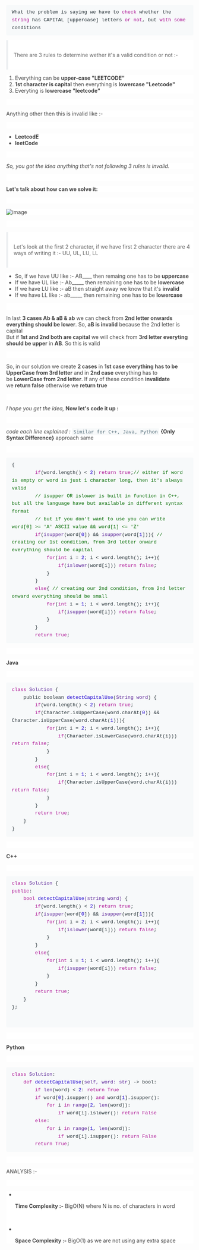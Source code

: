 <pre style='box-sizing: border-box; font-family: SFMono-Regular, Consolas, "Liberation Mono", Menlo, Courier, monospace; font-size: 13px; margin-top: 0px; margin-bottom: 1em; overflow: auto; background: rgb(247, 249, 250); padding: 10px 15px; color: rgb(38, 50, 56); line-height: 1.6; border-radius: 3px; font-style: normal; font-variant-ligatures: normal; font-variant-caps: normal; font-weight: 400; letter-spacing: normal; orphans: 2; text-align: start; text-indent: 0px; text-transform: none; widows: 2; word-spacing: 0px; -webkit-text-stroke-width: 0px; text-decoration-thickness: initial; text-decoration-style: initial; text-decoration-color: initial;'><code style='box-sizing: border-box; font-family: SFMono-Regular, Consolas, "Liberation Mono", Menlo, Courier, monospace; font-size: 13px; color: inherit; background-color: transparent; padding: 0px; border-radius: 3px; tab-size: 4;'>What the problem is saying we have to <span class="hljs-keyword" style="box-sizing: border-box; color: rgb(170, 13, 145);">check</span> whether the <span class="hljs-keyword" style="box-sizing: border-box; color: rgb(170, 13, 145);">string</span> has CAPITAL [uppercase] letters <span class="hljs-keyword" style="box-sizing: border-box; color: rgb(170, 13, 145);">or</span> <span class="hljs-keyword" style="box-sizing: border-box; color: rgb(170, 13, 145);">not</span>, but <span class="hljs-keyword" style="box-sizing: border-box; color: rgb(170, 13, 145);">with</span> <span class="hljs-keyword" style="box-sizing: border-box; color: rgb(170, 13, 145);">some</span> conditions
</code></pre>
<blockquote style='box-sizing: border-box; margin: 0px 0px 1em; padding-left: 15px; border-left: 5px solid rgb(236, 239, 241); color: rgb(97, 97, 97); font-family: -apple-system, BlinkMacSystemFont, "Segoe UI", "PingFang SC", "Hiragino Sans GB", "Microsoft YaHei", "Helvetica Neue", Helvetica, Arial, sans-serif, "Apple Color Emoji", "Segoe UI Emoji", "Segoe UI Symbol"; font-size: 14px; font-style: normal; font-variant-ligatures: normal; font-variant-caps: normal; font-weight: 400; letter-spacing: normal; orphans: 2; text-align: start; text-indent: 0px; text-transform: none; white-space: normal; widows: 2; word-spacing: 0px; -webkit-text-stroke-width: 0px; background-color: rgb(255, 255, 255); text-decoration-thickness: initial; text-decoration-style: initial; text-decoration-color: initial;'>
    <p style="box-sizing: border-box; font-size: 14px; font-weight: 400; margin-top: 0px; margin-bottom: 1em;"><br></p>
    <p style="box-sizing: border-box; font-size: 14px; font-weight: 400; margin-top: 0px; margin-bottom: 1em;">There are 3 rules to determine wether it&apos;s a valid condition or not :-</p>
    <p style="box-sizing: border-box; font-size: 14px; font-weight: 400; margin-top: 0px; margin-bottom: 1em;"><br></p>
</blockquote>
<ol style='box-sizing: border-box; margin-top: 0px; margin-bottom: 1em; color: rgb(66, 66, 66); font-family: -apple-system, BlinkMacSystemFont, "Segoe UI", "PingFang SC", "Hiragino Sans GB", "Microsoft YaHei", "Helvetica Neue", Helvetica, Arial, sans-serif, "Apple Color Emoji", "Segoe UI Emoji", "Segoe UI Symbol"; font-size: 14px; font-style: normal; font-variant-ligatures: normal; font-variant-caps: normal; font-weight: 400; letter-spacing: normal; orphans: 2; text-align: start; text-indent: 0px; text-transform: none; white-space: normal; widows: 2; word-spacing: 0px; -webkit-text-stroke-width: 0px; background-color: rgb(255, 255, 255); text-decoration-thickness: initial; text-decoration-style: initial; text-decoration-color: initial;'>
    <li style="box-sizing: border-box;">Everything can be&nbsp;<strong style="box-sizing: border-box; font-weight: bolder;">upper-case &quot;LEETCODE&quot;</strong></li>
    <li style="box-sizing: border-box;"><strong style="box-sizing: border-box; font-weight: bolder;">1st character is capital</strong> then everything is&nbsp;<strong style="box-sizing: border-box; font-weight: bolder;">lowercase &quot;Leetcode&quot;</strong></li>
    <li style="box-sizing: border-box;">Everyting is&nbsp;<strong style="box-sizing: border-box; font-weight: bolder;">lowercase &quot;leetcode&quot;</strong></li>
</ol>
<p style='box-sizing: border-box; font-size: 14px; font-weight: 400; margin-top: 0px; margin-bottom: 1em; color: rgb(66, 66, 66); font-family: -apple-system, BlinkMacSystemFont, "Segoe UI", "PingFang SC", "Hiragino Sans GB", "Microsoft YaHei", "Helvetica Neue", Helvetica, Arial, sans-serif, "Apple Color Emoji", "Segoe UI Emoji", "Segoe UI Symbol"; font-style: normal; font-variant-ligatures: normal; font-variant-caps: normal; letter-spacing: normal; orphans: 2; text-align: start; text-indent: 0px; text-transform: none; white-space: normal; widows: 2; word-spacing: 0px; -webkit-text-stroke-width: 0px; background-color: rgb(255, 255, 255); text-decoration-thickness: initial; text-decoration-style: initial; text-decoration-color: initial;'><br></p>
<p style='box-sizing: border-box; font-size: 14px; font-weight: 400; margin-top: 0px; margin-bottom: 1em; color: rgb(66, 66, 66); font-family: -apple-system, BlinkMacSystemFont, "Segoe UI", "PingFang SC", "Hiragino Sans GB", "Microsoft YaHei", "Helvetica Neue", Helvetica, Arial, sans-serif, "Apple Color Emoji", "Segoe UI Emoji", "Segoe UI Symbol"; font-style: normal; font-variant-ligatures: normal; font-variant-caps: normal; letter-spacing: normal; orphans: 2; text-align: start; text-indent: 0px; text-transform: none; white-space: normal; widows: 2; word-spacing: 0px; -webkit-text-stroke-width: 0px; background-color: rgb(255, 255, 255); text-decoration-thickness: initial; text-decoration-style: initial; text-decoration-color: initial;'>Anything other then this is invalid like :-</p>
<p style='box-sizing: border-box; font-size: 14px; font-weight: 400; margin-top: 0px; margin-bottom: 1em; color: rgb(66, 66, 66); font-family: -apple-system, BlinkMacSystemFont, "Segoe UI", "PingFang SC", "Hiragino Sans GB", "Microsoft YaHei", "Helvetica Neue", Helvetica, Arial, sans-serif, "Apple Color Emoji", "Segoe UI Emoji", "Segoe UI Symbol"; font-style: normal; font-variant-ligatures: normal; font-variant-caps: normal; letter-spacing: normal; orphans: 2; text-align: start; text-indent: 0px; text-transform: none; white-space: normal; widows: 2; word-spacing: 0px; -webkit-text-stroke-width: 0px; background-color: rgb(255, 255, 255); text-decoration-thickness: initial; text-decoration-style: initial; text-decoration-color: initial;'><br></p>
<ul style='box-sizing: border-box; margin-top: 0px; margin-bottom: 1em; color: rgb(66, 66, 66); font-family: -apple-system, BlinkMacSystemFont, "Segoe UI", "PingFang SC", "Hiragino Sans GB", "Microsoft YaHei", "Helvetica Neue", Helvetica, Arial, sans-serif, "Apple Color Emoji", "Segoe UI Emoji", "Segoe UI Symbol"; font-size: 14px; font-style: normal; font-variant-ligatures: normal; font-variant-caps: normal; font-weight: 400; letter-spacing: normal; orphans: 2; text-align: start; text-indent: 0px; text-transform: none; white-space: normal; widows: 2; word-spacing: 0px; -webkit-text-stroke-width: 0px; background-color: rgb(255, 255, 255); text-decoration-thickness: initial; text-decoration-style: initial; text-decoration-color: initial;'>
    <li style="box-sizing: border-box;"><strong style="box-sizing: border-box; font-weight: bolder;">LeetcodE</strong></li>
    <li style="box-sizing: border-box;"><strong style="box-sizing: border-box; font-weight: bolder;">leetCode</strong></li>
</ul>
<p style='box-sizing: border-box; font-size: 14px; font-weight: 400; margin-top: 0px; margin-bottom: 1em; color: rgb(66, 66, 66); font-family: -apple-system, BlinkMacSystemFont, "Segoe UI", "PingFang SC", "Hiragino Sans GB", "Microsoft YaHei", "Helvetica Neue", Helvetica, Arial, sans-serif, "Apple Color Emoji", "Segoe UI Emoji", "Segoe UI Symbol"; font-style: normal; font-variant-ligatures: normal; font-variant-caps: normal; letter-spacing: normal; orphans: 2; text-align: start; text-indent: 0px; text-transform: none; white-space: normal; widows: 2; word-spacing: 0px; -webkit-text-stroke-width: 0px; background-color: rgb(255, 255, 255); text-decoration-thickness: initial; text-decoration-style: initial; text-decoration-color: initial;'><br></p>
<p style='box-sizing: border-box; font-size: 14px; font-weight: 400; margin-top: 0px; margin-bottom: 1em; color: rgb(66, 66, 66); font-family: -apple-system, BlinkMacSystemFont, "Segoe UI", "PingFang SC", "Hiragino Sans GB", "Microsoft YaHei", "Helvetica Neue", Helvetica, Arial, sans-serif, "Apple Color Emoji", "Segoe UI Emoji", "Segoe UI Symbol"; font-style: normal; font-variant-ligatures: normal; font-variant-caps: normal; letter-spacing: normal; orphans: 2; text-align: start; text-indent: 0px; text-transform: none; white-space: normal; widows: 2; word-spacing: 0px; -webkit-text-stroke-width: 0px; background-color: rgb(255, 255, 255); text-decoration-thickness: initial; text-decoration-style: initial; text-decoration-color: initial;'><em style="box-sizing: border-box;">So, you got the idea anything that&apos;s not following 3 rules is invalid.</em></p>
<p style='box-sizing: border-box; font-size: 14px; font-weight: 400; margin-top: 0px; margin-bottom: 1em; color: rgb(66, 66, 66); font-family: -apple-system, BlinkMacSystemFont, "Segoe UI", "PingFang SC", "Hiragino Sans GB", "Microsoft YaHei", "Helvetica Neue", Helvetica, Arial, sans-serif, "Apple Color Emoji", "Segoe UI Emoji", "Segoe UI Symbol"; font-style: normal; font-variant-ligatures: normal; font-variant-caps: normal; letter-spacing: normal; orphans: 2; text-align: start; text-indent: 0px; text-transform: none; white-space: normal; widows: 2; word-spacing: 0px; -webkit-text-stroke-width: 0px; background-color: rgb(255, 255, 255); text-decoration-thickness: initial; text-decoration-style: initial; text-decoration-color: initial;'><br></p>
<p style='box-sizing: border-box; font-size: 14px; font-weight: 400; margin-top: 0px; margin-bottom: 1em; color: rgb(66, 66, 66); font-family: -apple-system, BlinkMacSystemFont, "Segoe UI", "PingFang SC", "Hiragino Sans GB", "Microsoft YaHei", "Helvetica Neue", Helvetica, Arial, sans-serif, "Apple Color Emoji", "Segoe UI Emoji", "Segoe UI Symbol"; font-style: normal; font-variant-ligatures: normal; font-variant-caps: normal; letter-spacing: normal; orphans: 2; text-align: start; text-indent: 0px; text-transform: none; white-space: normal; widows: 2; word-spacing: 0px; -webkit-text-stroke-width: 0px; background-color: rgb(255, 255, 255); text-decoration-thickness: initial; text-decoration-style: initial; text-decoration-color: initial;'><strong style="box-sizing: border-box; font-weight: bolder;">Let&apos;s talk about how can we solve it:</strong></p>
<p style='box-sizing: border-box; font-size: 14px; font-weight: 400; margin-top: 0px; margin-bottom: 1em; color: rgb(66, 66, 66); font-family: -apple-system, BlinkMacSystemFont, "Segoe UI", "PingFang SC", "Hiragino Sans GB", "Microsoft YaHei", "Helvetica Neue", Helvetica, Arial, sans-serif, "Apple Color Emoji", "Segoe UI Emoji", "Segoe UI Symbol"; font-style: normal; font-variant-ligatures: normal; font-variant-caps: normal; letter-spacing: normal; orphans: 2; text-align: start; text-indent: 0px; text-transform: none; white-space: normal; widows: 2; word-spacing: 0px; -webkit-text-stroke-width: 0px; background-color: rgb(255, 255, 255); text-decoration-thickness: initial; text-decoration-style: initial; text-decoration-color: initial;'><br></p>
<p style='box-sizing: border-box; font-size: 14px; font-weight: 400; margin-top: 0px; margin-bottom: 1em; color: rgb(66, 66, 66); font-family: -apple-system, BlinkMacSystemFont, "Segoe UI", "PingFang SC", "Hiragino Sans GB", "Microsoft YaHei", "Helvetica Neue", Helvetica, Arial, sans-serif, "Apple Color Emoji", "Segoe UI Emoji", "Segoe UI Symbol"; font-style: normal; font-variant-ligatures: normal; font-variant-caps: normal; letter-spacing: normal; orphans: 2; text-align: start; text-indent: 0px; text-transform: none; white-space: normal; widows: 2; word-spacing: 0px; -webkit-text-stroke-width: 0px; background-color: rgb(255, 255, 255); text-decoration-thickness: initial; text-decoration-style: initial; text-decoration-color: initial;'><img src="https://assets.leetcode.com/users/images/c46214dd-29af-4afa-8599-f434d24e8326_1642995201.6401563.png" alt="image" style="box-sizing: border-box; border-style: none; max-width: 100%;"></p>
<p style='box-sizing: border-box; font-size: 14px; font-weight: 400; margin-top: 0px; margin-bottom: 1em; color: rgb(66, 66, 66); font-family: -apple-system, BlinkMacSystemFont, "Segoe UI", "PingFang SC", "Hiragino Sans GB", "Microsoft YaHei", "Helvetica Neue", Helvetica, Arial, sans-serif, "Apple Color Emoji", "Segoe UI Emoji", "Segoe UI Symbol"; font-style: normal; font-variant-ligatures: normal; font-variant-caps: normal; letter-spacing: normal; orphans: 2; text-align: start; text-indent: 0px; text-transform: none; white-space: normal; widows: 2; word-spacing: 0px; -webkit-text-stroke-width: 0px; background-color: rgb(255, 255, 255); text-decoration-thickness: initial; text-decoration-style: initial; text-decoration-color: initial;'><br></p>
<blockquote style='box-sizing: border-box; margin: 0px 0px 1em; padding-left: 15px; border-left: 5px solid rgb(236, 239, 241); color: rgb(97, 97, 97); font-family: -apple-system, BlinkMacSystemFont, "Segoe UI", "PingFang SC", "Hiragino Sans GB", "Microsoft YaHei", "Helvetica Neue", Helvetica, Arial, sans-serif, "Apple Color Emoji", "Segoe UI Emoji", "Segoe UI Symbol"; font-size: 14px; font-style: normal; font-variant-ligatures: normal; font-variant-caps: normal; font-weight: 400; letter-spacing: normal; orphans: 2; text-align: start; text-indent: 0px; text-transform: none; white-space: normal; widows: 2; word-spacing: 0px; -webkit-text-stroke-width: 0px; background-color: rgb(255, 255, 255); text-decoration-thickness: initial; text-decoration-style: initial; text-decoration-color: initial;'>
    <p style="box-sizing: border-box; font-size: 14px; font-weight: 400; margin-top: 0px; margin-bottom: 1em;"><br></p>
    <p style="box-sizing: border-box; font-size: 14px; font-weight: 400; margin-top: 0px; margin-bottom: 1em;">Let&apos;s look at the first 2 character, if we have first 2 character there are 4 ways of writing it :- UU, UL, LU, LL</p>
    <p style="box-sizing: border-box; font-size: 14px; font-weight: 400; margin-top: 0px; margin-bottom: 1em;"><br></p>
</blockquote>
<ul style='box-sizing: border-box; margin-top: 0px; margin-bottom: 1em; color: rgb(66, 66, 66); font-family: -apple-system, BlinkMacSystemFont, "Segoe UI", "PingFang SC", "Hiragino Sans GB", "Microsoft YaHei", "Helvetica Neue", Helvetica, Arial, sans-serif, "Apple Color Emoji", "Segoe UI Emoji", "Segoe UI Symbol"; font-size: 14px; font-style: normal; font-variant-ligatures: normal; font-variant-caps: normal; font-weight: 400; letter-spacing: normal; orphans: 2; text-align: start; text-indent: 0px; text-transform: none; white-space: normal; widows: 2; word-spacing: 0px; -webkit-text-stroke-width: 0px; background-color: rgb(255, 255, 255); text-decoration-thickness: initial; text-decoration-style: initial; text-decoration-color: initial;'>
    <li style="box-sizing: border-box;">So, if we have UU like :- AB____ then remaing one has to be&nbsp;<strong style="box-sizing: border-box; font-weight: bolder;">uppercase</strong></li>
    <li style="box-sizing: border-box;">If we have UL like :- Ab_____ then remaining one has to be&nbsp;<strong style="box-sizing: border-box; font-weight: bolder;">lowercase</strong></li>
    <li style="box-sizing: border-box;">If we have LU like :- aB then straight away we know that it&apos;s&nbsp;<strong style="box-sizing: border-box; font-weight: bolder;">invalid</strong></li>
    <li style="box-sizing: border-box;">If we have LL like :- ab_____ then remaining one has to be&nbsp;<strong style="box-sizing: border-box; font-weight: bolder;">lowercase</strong></li>
</ul>
<p style='box-sizing: border-box; font-size: 14px; font-weight: 400; margin-top: 0px; margin-bottom: 1em; color: rgb(66, 66, 66); font-family: -apple-system, BlinkMacSystemFont, "Segoe UI", "PingFang SC", "Hiragino Sans GB", "Microsoft YaHei", "Helvetica Neue", Helvetica, Arial, sans-serif, "Apple Color Emoji", "Segoe UI Emoji", "Segoe UI Symbol"; font-style: normal; font-variant-ligatures: normal; font-variant-caps: normal; letter-spacing: normal; orphans: 2; text-align: start; text-indent: 0px; text-transform: none; white-space: normal; widows: 2; word-spacing: 0px; -webkit-text-stroke-width: 0px; background-color: rgb(255, 255, 255); text-decoration-thickness: initial; text-decoration-style: initial; text-decoration-color: initial;'><br></p>
<p style='box-sizing: border-box; font-size: 14px; font-weight: 400; margin-top: 0px; margin-bottom: 1em; color: rgb(66, 66, 66); font-family: -apple-system, BlinkMacSystemFont, "Segoe UI", "PingFang SC", "Hiragino Sans GB", "Microsoft YaHei", "Helvetica Neue", Helvetica, Arial, sans-serif, "Apple Color Emoji", "Segoe UI Emoji", "Segoe UI Symbol"; font-style: normal; font-variant-ligatures: normal; font-variant-caps: normal; letter-spacing: normal; orphans: 2; text-align: start; text-indent: 0px; text-transform: none; white-space: normal; widows: 2; word-spacing: 0px; -webkit-text-stroke-width: 0px; background-color: rgb(255, 255, 255); text-decoration-thickness: initial; text-decoration-style: initial; text-decoration-color: initial;'>In last&nbsp;<strong style="box-sizing: border-box; font-weight: bolder;">3 cases Ab &amp; aB &amp; ab</strong> we can check from&nbsp;<strong style="box-sizing: border-box; font-weight: bolder;">2nd letter onwards everything should be lower</strong>. So,&nbsp;<strong style="box-sizing: border-box; font-weight: bolder;">aB is invalid</strong> because the 2nd letter is capital<br style="box-sizing: border-box;">But if&nbsp;<strong style="box-sizing: border-box; font-weight: bolder;">1st and 2nd both are capital</strong> we will check from&nbsp;<strong style="box-sizing: border-box; font-weight: bolder;">3rd letter everyting should be upper</strong> in&nbsp;<strong style="box-sizing: border-box; font-weight: bolder;">AB</strong>. So this is valid</p>
<p style='box-sizing: border-box; font-size: 14px; font-weight: 400; margin-top: 0px; margin-bottom: 1em; color: rgb(66, 66, 66); font-family: -apple-system, BlinkMacSystemFont, "Segoe UI", "PingFang SC", "Hiragino Sans GB", "Microsoft YaHei", "Helvetica Neue", Helvetica, Arial, sans-serif, "Apple Color Emoji", "Segoe UI Emoji", "Segoe UI Symbol"; font-style: normal; font-variant-ligatures: normal; font-variant-caps: normal; letter-spacing: normal; orphans: 2; text-align: start; text-indent: 0px; text-transform: none; white-space: normal; widows: 2; word-spacing: 0px; -webkit-text-stroke-width: 0px; background-color: rgb(255, 255, 255); text-decoration-thickness: initial; text-decoration-style: initial; text-decoration-color: initial;'><br></p>
<p style='box-sizing: border-box; font-size: 14px; font-weight: 400; margin-top: 0px; margin-bottom: 1em; color: rgb(66, 66, 66); font-family: -apple-system, BlinkMacSystemFont, "Segoe UI", "PingFang SC", "Hiragino Sans GB", "Microsoft YaHei", "Helvetica Neue", Helvetica, Arial, sans-serif, "Apple Color Emoji", "Segoe UI Emoji", "Segoe UI Symbol"; font-style: normal; font-variant-ligatures: normal; font-variant-caps: normal; letter-spacing: normal; orphans: 2; text-align: start; text-indent: 0px; text-transform: none; white-space: normal; widows: 2; word-spacing: 0px; -webkit-text-stroke-width: 0px; background-color: rgb(255, 255, 255); text-decoration-thickness: initial; text-decoration-style: initial; text-decoration-color: initial;'>So, in our solution we create&nbsp;<strong style="box-sizing: border-box; font-weight: bolder;">2 cases</strong> in&nbsp;<strong style="box-sizing: border-box; font-weight: bolder;">1st case everything has to be UpperCase from 3rd letter</strong> and in&nbsp;<strong style="box-sizing: border-box; font-weight: bolder;">2nd case</strong> everything has to be&nbsp;<strong style="box-sizing: border-box; font-weight: bolder;">LowerCase from 2nd letter</strong>. If any of these condition&nbsp;<strong style="box-sizing: border-box; font-weight: bolder;">invalidate</strong> we&nbsp;<strong style="box-sizing: border-box; font-weight: bolder;">return false</strong> otherwise we&nbsp;<strong style="box-sizing: border-box; font-weight: bolder;">return true</strong></p>
<p style='box-sizing: border-box; font-size: 14px; font-weight: 400; margin-top: 0px; margin-bottom: 1em; color: rgb(66, 66, 66); font-family: -apple-system, BlinkMacSystemFont, "Segoe UI", "PingFang SC", "Hiragino Sans GB", "Microsoft YaHei", "Helvetica Neue", Helvetica, Arial, sans-serif, "Apple Color Emoji", "Segoe UI Emoji", "Segoe UI Symbol"; font-style: normal; font-variant-ligatures: normal; font-variant-caps: normal; letter-spacing: normal; orphans: 2; text-align: start; text-indent: 0px; text-transform: none; white-space: normal; widows: 2; word-spacing: 0px; -webkit-text-stroke-width: 0px; background-color: rgb(255, 255, 255); text-decoration-thickness: initial; text-decoration-style: initial; text-decoration-color: initial;'><br></p>
<p style='box-sizing: border-box; font-size: 14px; font-weight: 400; margin-top: 0px; margin-bottom: 1em; color: rgb(66, 66, 66); font-family: -apple-system, BlinkMacSystemFont, "Segoe UI", "PingFang SC", "Hiragino Sans GB", "Microsoft YaHei", "Helvetica Neue", Helvetica, Arial, sans-serif, "Apple Color Emoji", "Segoe UI Emoji", "Segoe UI Symbol"; font-style: normal; font-variant-ligatures: normal; font-variant-caps: normal; letter-spacing: normal; orphans: 2; text-align: start; text-indent: 0px; text-transform: none; white-space: normal; widows: 2; word-spacing: 0px; -webkit-text-stroke-width: 0px; background-color: rgb(255, 255, 255); text-decoration-thickness: initial; text-decoration-style: initial; text-decoration-color: initial;'><em style="box-sizing: border-box;">I hope you get the idea,</em> <strong style="box-sizing: border-box; font-weight: bolder;">Now let&apos;s code it up :</strong></p>
<p style='box-sizing: border-box; font-size: 14px; font-weight: 400; margin-top: 0px; margin-bottom: 1em; color: rgb(66, 66, 66); font-family: -apple-system, BlinkMacSystemFont, "Segoe UI", "PingFang SC", "Hiragino Sans GB", "Microsoft YaHei", "Helvetica Neue", Helvetica, Arial, sans-serif, "Apple Color Emoji", "Segoe UI Emoji", "Segoe UI Symbol"; font-style: normal; font-variant-ligatures: normal; font-variant-caps: normal; letter-spacing: normal; orphans: 2; text-align: start; text-indent: 0px; text-transform: none; white-space: normal; widows: 2; word-spacing: 0px; -webkit-text-stroke-width: 0px; background-color: rgb(255, 255, 255); text-decoration-thickness: initial; text-decoration-style: initial; text-decoration-color: initial;'><br></p>
<p style='box-sizing: border-box; font-size: 14px; font-weight: 400; margin-top: 0px; margin-bottom: 1em; color: rgb(66, 66, 66); font-family: -apple-system, BlinkMacSystemFont, "Segoe UI", "PingFang SC", "Hiragino Sans GB", "Microsoft YaHei", "Helvetica Neue", Helvetica, Arial, sans-serif, "Apple Color Emoji", "Segoe UI Emoji", "Segoe UI Symbol"; font-style: normal; font-variant-ligatures: normal; font-variant-caps: normal; letter-spacing: normal; orphans: 2; text-align: start; text-indent: 0px; text-transform: none; white-space: normal; widows: 2; word-spacing: 0px; -webkit-text-stroke-width: 0px; background-color: rgb(255, 255, 255); text-decoration-thickness: initial; text-decoration-style: initial; text-decoration-color: initial;'><em style="box-sizing: border-box;">code each line explained :</em> <code style="box-sizing: border-box; font-family: monospace; font-size: 13px; color: rgb(84, 110, 122); background-color: rgb(247, 249, 250); padding: 2px 4px; border-radius: 3px;">Similar for C++, Java, Python</code> <strong style="box-sizing: border-box; font-weight: bolder;">{Only Syntax Difference}</strong> approach same</p>
<p style='box-sizing: border-box; font-size: 14px; font-weight: 400; margin-top: 0px; margin-bottom: 1em; color: rgb(66, 66, 66); font-family: -apple-system, BlinkMacSystemFont, "Segoe UI", "PingFang SC", "Hiragino Sans GB", "Microsoft YaHei", "Helvetica Neue", Helvetica, Arial, sans-serif, "Apple Color Emoji", "Segoe UI Emoji", "Segoe UI Symbol"; font-style: normal; font-variant-ligatures: normal; font-variant-caps: normal; letter-spacing: normal; orphans: 2; text-align: start; text-indent: 0px; text-transform: none; white-space: normal; widows: 2; word-spacing: 0px; -webkit-text-stroke-width: 0px; background-color: rgb(255, 255, 255); text-decoration-thickness: initial; text-decoration-style: initial; text-decoration-color: initial;'><br></p>
<pre style='box-sizing: border-box; font-family: SFMono-Regular, Consolas, "Liberation Mono", Menlo, Courier, monospace; font-size: 13px; margin-top: 0px; margin-bottom: 1em; overflow: auto; background: rgb(247, 249, 250); padding: 10px 15px; color: rgb(38, 50, 56); line-height: 1.6; border-radius: 3px; font-style: normal; font-variant-ligatures: normal; font-variant-caps: normal; font-weight: 400; letter-spacing: normal; orphans: 2; text-align: start; text-indent: 0px; text-transform: none; widows: 2; word-spacing: 0px; -webkit-text-stroke-width: 0px; text-decoration-thickness: initial; text-decoration-style: initial; text-decoration-color: initial;'><code style='box-sizing: border-box; font-family: SFMono-Regular, Consolas, "Liberation Mono", Menlo, Courier, monospace; font-size: 13px; color: inherit; background-color: transparent; padding: 0px; border-radius: 3px; tab-size: 4;'>{
        <span class="hljs-keyword" style="box-sizing: border-box; color: rgb(170, 13, 145);">if</span>(word.length() &lt; <span class="hljs-number" style="box-sizing: border-box; color: rgb(28, 0, 207);">2</span>) <span class="hljs-keyword" style="box-sizing: border-box; color: rgb(170, 13, 145);">return</span> <span class="hljs-literal" style="box-sizing: border-box; color: rgb(170, 13, 145);">true</span>;<span class="hljs-comment" style="box-sizing: border-box; color: rgb(0, 106, 0);">// either if word is empty or word is just 1 character long, then it&apos;s always valid</span>
        <span class="hljs-comment" style="box-sizing: border-box; color: rgb(0, 106, 0);">// isupper OR islower is built in function in C++, but all the language have but available in different syntax format</span>
        <span class="hljs-comment" style="box-sizing: border-box; color: rgb(0, 106, 0);">// but if you don&apos;t want to use you can write word[0] &gt;= &apos;A&apos; ASCII value &amp;&amp; word[1] &lt;= &apos;Z&apos;</span>
        <span class="hljs-keyword" style="box-sizing: border-box; color: rgb(170, 13, 145);">if</span>(<span class="hljs-built_in" style="box-sizing: border-box; color: rgb(92, 38, 153);">isupper</span>(word[<span class="hljs-number" style="box-sizing: border-box; color: rgb(28, 0, 207);">0</span>]) &amp;&amp; <span class="hljs-built_in" style="box-sizing: border-box; color: rgb(92, 38, 153);">isupper</span>(word[<span class="hljs-number" style="box-sizing: border-box; color: rgb(28, 0, 207);">1</span>])){ <span class="hljs-comment" style="box-sizing: border-box; color: rgb(0, 106, 0);">// creating our 1st condition, from 3rd letter onward everything should be capital</span>
            <span class="hljs-keyword" style="box-sizing: border-box; color: rgb(170, 13, 145);">for</span>(<span class="hljs-keyword" style="box-sizing: border-box; color: rgb(170, 13, 145);">int</span> i = <span class="hljs-number" style="box-sizing: border-box; color: rgb(28, 0, 207);">2</span>; i &lt; word.length(); i++){
                <span class="hljs-keyword" style="box-sizing: border-box; color: rgb(170, 13, 145);">if</span>(<span class="hljs-built_in" style="box-sizing: border-box; color: rgb(92, 38, 153);">islower</span>(word[i])) <span class="hljs-keyword" style="box-sizing: border-box; color: rgb(170, 13, 145);">return</span> <span class="hljs-literal" style="box-sizing: border-box; color: rgb(170, 13, 145);">false</span>;
            }
        }
        <span class="hljs-keyword" style="box-sizing: border-box; color: rgb(170, 13, 145);">else</span>{ <span class="hljs-comment" style="box-sizing: border-box; color: rgb(0, 106, 0);">// creating our 2nd condition, from 2nd letter onward everything should be small</span>
            <span class="hljs-keyword" style="box-sizing: border-box; color: rgb(170, 13, 145);">for</span>(<span class="hljs-keyword" style="box-sizing: border-box; color: rgb(170, 13, 145);">int</span> i = <span class="hljs-number" style="box-sizing: border-box; color: rgb(28, 0, 207);">1</span>; i &lt; word.length(); i++){
                <span class="hljs-keyword" style="box-sizing: border-box; color: rgb(170, 13, 145);">if</span>(<span class="hljs-built_in" style="box-sizing: border-box; color: rgb(92, 38, 153);">isupper</span>(word[i])) <span class="hljs-keyword" style="box-sizing: border-box; color: rgb(170, 13, 145);">return</span> <span class="hljs-literal" style="box-sizing: border-box; color: rgb(170, 13, 145);">false</span>;
            }
        }
        <span class="hljs-keyword" style="box-sizing: border-box; color: rgb(170, 13, 145);">return</span> <span class="hljs-literal" style="box-sizing: border-box; color: rgb(170, 13, 145);">true</span>;
</code></pre>
<p style='box-sizing: border-box; font-size: 14px; font-weight: 400; margin-top: 0px; margin-bottom: 1em; color: rgb(66, 66, 66); font-family: -apple-system, BlinkMacSystemFont, "Segoe UI", "PingFang SC", "Hiragino Sans GB", "Microsoft YaHei", "Helvetica Neue", Helvetica, Arial, sans-serif, "Apple Color Emoji", "Segoe UI Emoji", "Segoe UI Symbol"; font-style: normal; font-variant-ligatures: normal; font-variant-caps: normal; letter-spacing: normal; orphans: 2; text-align: start; text-indent: 0px; text-transform: none; white-space: normal; widows: 2; word-spacing: 0px; -webkit-text-stroke-width: 0px; background-color: rgb(255, 255, 255); text-decoration-thickness: initial; text-decoration-style: initial; text-decoration-color: initial;'><br></p>
<p style='box-sizing: border-box; font-size: 14px; font-weight: 400; margin-top: 0px; margin-bottom: 1em; color: rgb(66, 66, 66); font-family: -apple-system, BlinkMacSystemFont, "Segoe UI", "PingFang SC", "Hiragino Sans GB", "Microsoft YaHei", "Helvetica Neue", Helvetica, Arial, sans-serif, "Apple Color Emoji", "Segoe UI Emoji", "Segoe UI Symbol"; font-style: normal; font-variant-ligatures: normal; font-variant-caps: normal; letter-spacing: normal; orphans: 2; text-align: start; text-indent: 0px; text-transform: none; white-space: normal; widows: 2; word-spacing: 0px; -webkit-text-stroke-width: 0px; background-color: rgb(255, 255, 255); text-decoration-thickness: initial; text-decoration-style: initial; text-decoration-color: initial;'><strong style="box-sizing: border-box; font-weight: bolder;">Java</strong></p>
<p style='box-sizing: border-box; font-size: 14px; font-weight: 400; margin-top: 0px; margin-bottom: 1em; color: rgb(66, 66, 66); font-family: -apple-system, BlinkMacSystemFont, "Segoe UI", "PingFang SC", "Hiragino Sans GB", "Microsoft YaHei", "Helvetica Neue", Helvetica, Arial, sans-serif, "Apple Color Emoji", "Segoe UI Emoji", "Segoe UI Symbol"; font-style: normal; font-variant-ligatures: normal; font-variant-caps: normal; letter-spacing: normal; orphans: 2; text-align: start; text-indent: 0px; text-transform: none; white-space: normal; widows: 2; word-spacing: 0px; -webkit-text-stroke-width: 0px; background-color: rgb(255, 255, 255); text-decoration-thickness: initial; text-decoration-style: initial; text-decoration-color: initial;'><br></p>
<pre style='box-sizing: border-box; font-family: SFMono-Regular, Consolas, "Liberation Mono", Menlo, Courier, monospace; font-size: 13px; margin-top: 0px; margin-bottom: 1em; overflow: auto; background: rgb(247, 249, 250); padding: 10px 15px; color: rgb(38, 50, 56); line-height: 1.6; border-radius: 3px; font-style: normal; font-variant-ligatures: normal; font-variant-caps: normal; font-weight: 400; letter-spacing: normal; orphans: 2; text-align: start; text-indent: 0px; text-transform: none; widows: 2; word-spacing: 0px; -webkit-text-stroke-width: 0px; text-decoration-thickness: initial; text-decoration-style: initial; text-decoration-color: initial;'><code style='box-sizing: border-box; font-family: SFMono-Regular, Consolas, "Liberation Mono", Menlo, Courier, monospace; font-size: 13px; color: inherit; background-color: transparent; padding: 0px; border-radius: 3px; tab-size: 4;'><span class="hljs-class" style="box-sizing: border-box;"><span class="hljs-keyword" style="box-sizing: border-box; color: rgb(170, 13, 145);">class</span> <span class="hljs-title" style="box-sizing: border-box; color: rgb(92, 38, 153);">Solution</span> </span>{
    public boolean <span class="hljs-function" style="box-sizing: border-box;"><span class="hljs-title" style="box-sizing: border-box; color: rgb(28, 0, 207);">detectCapitalUse</span>(<span class="hljs-params" style="box-sizing: border-box; color: rgb(92, 38, 153);"><span class="hljs-built_in" style="box-sizing: border-box; color: rgb(92, 38, 153);">String</span> word</span>)</span> {
        <span class="hljs-keyword" style="box-sizing: border-box; color: rgb(170, 13, 145);">if</span>(word.length() &lt; <span class="hljs-number" style="box-sizing: border-box; color: rgb(28, 0, 207);">2</span>) <span class="hljs-keyword" style="box-sizing: border-box; color: rgb(170, 13, 145);">return</span> <span class="hljs-literal" style="box-sizing: border-box; color: rgb(170, 13, 145);">true</span>;
        <span class="hljs-keyword" style="box-sizing: border-box; color: rgb(170, 13, 145);">if</span>(Character.isUpperCase(word.charAt(<span class="hljs-number" style="box-sizing: border-box; color: rgb(28, 0, 207);">0</span>)) &amp;&amp; Character.isUpperCase(word.charAt(<span class="hljs-number" style="box-sizing: border-box; color: rgb(28, 0, 207);">1</span>))){
            <span class="hljs-keyword" style="box-sizing: border-box; color: rgb(170, 13, 145);">for</span>(int i = <span class="hljs-number" style="box-sizing: border-box; color: rgb(28, 0, 207);">2</span>; i &lt; word.length(); i++){
                <span class="hljs-keyword" style="box-sizing: border-box; color: rgb(170, 13, 145);">if</span>(Character.isLowerCase(word.charAt(i))) <span class="hljs-keyword" style="box-sizing: border-box; color: rgb(170, 13, 145);">return</span> <span class="hljs-literal" style="box-sizing: border-box; color: rgb(170, 13, 145);">false</span>;
            }
        }
        <span class="hljs-keyword" style="box-sizing: border-box; color: rgb(170, 13, 145);">else</span>{
            <span class="hljs-keyword" style="box-sizing: border-box; color: rgb(170, 13, 145);">for</span>(int i = <span class="hljs-number" style="box-sizing: border-box; color: rgb(28, 0, 207);">1</span>; i &lt; word.length(); i++){
                <span class="hljs-keyword" style="box-sizing: border-box; color: rgb(170, 13, 145);">if</span>(Character.isUpperCase(word.charAt(i))) <span class="hljs-keyword" style="box-sizing: border-box; color: rgb(170, 13, 145);">return</span> <span class="hljs-literal" style="box-sizing: border-box; color: rgb(170, 13, 145);">false</span>;
            }
        }
        <span class="hljs-keyword" style="box-sizing: border-box; color: rgb(170, 13, 145);">return</span> <span class="hljs-literal" style="box-sizing: border-box; color: rgb(170, 13, 145);">true</span>;
    }
}
</code></pre>
<p style='box-sizing: border-box; font-size: 14px; font-weight: 400; margin-top: 0px; margin-bottom: 1em; color: rgb(66, 66, 66); font-family: -apple-system, BlinkMacSystemFont, "Segoe UI", "PingFang SC", "Hiragino Sans GB", "Microsoft YaHei", "Helvetica Neue", Helvetica, Arial, sans-serif, "Apple Color Emoji", "Segoe UI Emoji", "Segoe UI Symbol"; font-style: normal; font-variant-ligatures: normal; font-variant-caps: normal; letter-spacing: normal; orphans: 2; text-align: start; text-indent: 0px; text-transform: none; white-space: normal; widows: 2; word-spacing: 0px; -webkit-text-stroke-width: 0px; background-color: rgb(255, 255, 255); text-decoration-thickness: initial; text-decoration-style: initial; text-decoration-color: initial;'><br></p>
<p style='box-sizing: border-box; font-size: 14px; font-weight: 400; margin-top: 0px; margin-bottom: 1em; color: rgb(66, 66, 66); font-family: -apple-system, BlinkMacSystemFont, "Segoe UI", "PingFang SC", "Hiragino Sans GB", "Microsoft YaHei", "Helvetica Neue", Helvetica, Arial, sans-serif, "Apple Color Emoji", "Segoe UI Emoji", "Segoe UI Symbol"; font-style: normal; font-variant-ligatures: normal; font-variant-caps: normal; letter-spacing: normal; orphans: 2; text-align: start; text-indent: 0px; text-transform: none; white-space: normal; widows: 2; word-spacing: 0px; -webkit-text-stroke-width: 0px; background-color: rgb(255, 255, 255); text-decoration-thickness: initial; text-decoration-style: initial; text-decoration-color: initial;'><strong style="box-sizing: border-box; font-weight: bolder;">C++</strong></p>
<p style='box-sizing: border-box; font-size: 14px; font-weight: 400; margin-top: 0px; margin-bottom: 1em; color: rgb(66, 66, 66); font-family: -apple-system, BlinkMacSystemFont, "Segoe UI", "PingFang SC", "Hiragino Sans GB", "Microsoft YaHei", "Helvetica Neue", Helvetica, Arial, sans-serif, "Apple Color Emoji", "Segoe UI Emoji", "Segoe UI Symbol"; font-style: normal; font-variant-ligatures: normal; font-variant-caps: normal; letter-spacing: normal; orphans: 2; text-align: start; text-indent: 0px; text-transform: none; white-space: normal; widows: 2; word-spacing: 0px; -webkit-text-stroke-width: 0px; background-color: rgb(255, 255, 255); text-decoration-thickness: initial; text-decoration-style: initial; text-decoration-color: initial;'><br></p>
<pre style='box-sizing: border-box; font-family: SFMono-Regular, Consolas, "Liberation Mono", Menlo, Courier, monospace; font-size: 13px; margin-top: 0px; margin-bottom: 1em; overflow: auto; background: rgb(247, 249, 250); padding: 10px 15px; color: rgb(38, 50, 56); line-height: 1.6; border-radius: 3px; font-style: normal; font-variant-ligatures: normal; font-variant-caps: normal; font-weight: 400; letter-spacing: normal; orphans: 2; text-align: start; text-indent: 0px; text-transform: none; widows: 2; word-spacing: 0px; -webkit-text-stroke-width: 0px; text-decoration-thickness: initial; text-decoration-style: initial; text-decoration-color: initial;'><code style='box-sizing: border-box; font-family: SFMono-Regular, Consolas, "Liberation Mono", Menlo, Courier, monospace; font-size: 13px; color: inherit; background-color: transparent; padding: 0px; border-radius: 3px; tab-size: 4;'><span class="hljs-class" style="box-sizing: border-box;"><span class="hljs-keyword" style="box-sizing: border-box; color: rgb(170, 13, 145);">class</span> <span class="hljs-title" style="box-sizing: border-box; color: rgb(92, 38, 153);">Solution</span> {</span>
<span class="hljs-keyword" style="box-sizing: border-box; color: rgb(170, 13, 145);">public</span>:
    <span class="hljs-function" style="box-sizing: border-box;"><span class="hljs-keyword" style="box-sizing: border-box; color: rgb(170, 13, 145);">bool</span> <span class="hljs-title" style="box-sizing: border-box; color: rgb(28, 0, 207);">detectCapitalUse</span><span class="hljs-params" style="box-sizing: border-box; color: rgb(92, 38, 153);">(<span class="hljs-built_in" style="box-sizing: border-box; color: rgb(92, 38, 153);">string</span> word)</span> </span>{
        <span class="hljs-keyword" style="box-sizing: border-box; color: rgb(170, 13, 145);">if</span>(word.length() &lt; <span class="hljs-number" style="box-sizing: border-box; color: rgb(28, 0, 207);">2</span>) <span class="hljs-keyword" style="box-sizing: border-box; color: rgb(170, 13, 145);">return</span> <span class="hljs-literal" style="box-sizing: border-box; color: rgb(170, 13, 145);">true</span>;
        <span class="hljs-keyword" style="box-sizing: border-box; color: rgb(170, 13, 145);">if</span>(<span class="hljs-built_in" style="box-sizing: border-box; color: rgb(92, 38, 153);">isupper</span>(word[<span class="hljs-number" style="box-sizing: border-box; color: rgb(28, 0, 207);">0</span>]) &amp;&amp; <span class="hljs-built_in" style="box-sizing: border-box; color: rgb(92, 38, 153);">isupper</span>(word[<span class="hljs-number" style="box-sizing: border-box; color: rgb(28, 0, 207);">1</span>])){
            <span class="hljs-keyword" style="box-sizing: border-box; color: rgb(170, 13, 145);">for</span>(<span class="hljs-keyword" style="box-sizing: border-box; color: rgb(170, 13, 145);">int</span> i = <span class="hljs-number" style="box-sizing: border-box; color: rgb(28, 0, 207);">2</span>; i &lt; word.length(); i++){
                <span class="hljs-keyword" style="box-sizing: border-box; color: rgb(170, 13, 145);">if</span>(<span class="hljs-built_in" style="box-sizing: border-box; color: rgb(92, 38, 153);">islower</span>(word[i])) <span class="hljs-keyword" style="box-sizing: border-box; color: rgb(170, 13, 145);">return</span> <span class="hljs-literal" style="box-sizing: border-box; color: rgb(170, 13, 145);">false</span>;
            }
        }
        <span class="hljs-keyword" style="box-sizing: border-box; color: rgb(170, 13, 145);">else</span>{
            <span class="hljs-keyword" style="box-sizing: border-box; color: rgb(170, 13, 145);">for</span>(<span class="hljs-keyword" style="box-sizing: border-box; color: rgb(170, 13, 145);">int</span> i = <span class="hljs-number" style="box-sizing: border-box; color: rgb(28, 0, 207);">1</span>; i &lt; word.length(); i++){
                <span class="hljs-keyword" style="box-sizing: border-box; color: rgb(170, 13, 145);">if</span>(<span class="hljs-built_in" style="box-sizing: border-box; color: rgb(92, 38, 153);">isupper</span>(word[i])) <span class="hljs-keyword" style="box-sizing: border-box; color: rgb(170, 13, 145);">return</span> <span class="hljs-literal" style="box-sizing: border-box; color: rgb(170, 13, 145);">false</span>;
            }
        }
        <span class="hljs-keyword" style="box-sizing: border-box; color: rgb(170, 13, 145);">return</span> <span class="hljs-literal" style="box-sizing: border-box; color: rgb(170, 13, 145);">true</span>;
    }
};

</code></pre>
<p style='box-sizing: border-box; font-size: 14px; font-weight: 400; margin-top: 0px; margin-bottom: 1em; color: rgb(66, 66, 66); font-family: -apple-system, BlinkMacSystemFont, "Segoe UI", "PingFang SC", "Hiragino Sans GB", "Microsoft YaHei", "Helvetica Neue", Helvetica, Arial, sans-serif, "Apple Color Emoji", "Segoe UI Emoji", "Segoe UI Symbol"; font-style: normal; font-variant-ligatures: normal; font-variant-caps: normal; letter-spacing: normal; orphans: 2; text-align: start; text-indent: 0px; text-transform: none; white-space: normal; widows: 2; word-spacing: 0px; -webkit-text-stroke-width: 0px; background-color: rgb(255, 255, 255); text-decoration-thickness: initial; text-decoration-style: initial; text-decoration-color: initial;'><br></p>
<p style='box-sizing: border-box; font-size: 14px; font-weight: 400; margin-top: 0px; margin-bottom: 1em; color: rgb(66, 66, 66); font-family: -apple-system, BlinkMacSystemFont, "Segoe UI", "PingFang SC", "Hiragino Sans GB", "Microsoft YaHei", "Helvetica Neue", Helvetica, Arial, sans-serif, "Apple Color Emoji", "Segoe UI Emoji", "Segoe UI Symbol"; font-style: normal; font-variant-ligatures: normal; font-variant-caps: normal; letter-spacing: normal; orphans: 2; text-align: start; text-indent: 0px; text-transform: none; white-space: normal; widows: 2; word-spacing: 0px; -webkit-text-stroke-width: 0px; background-color: rgb(255, 255, 255); text-decoration-thickness: initial; text-decoration-style: initial; text-decoration-color: initial;'><strong style="box-sizing: border-box; font-weight: bolder;">Python</strong></p>
<p style='box-sizing: border-box; font-size: 14px; font-weight: 400; margin-top: 0px; margin-bottom: 1em; color: rgb(66, 66, 66); font-family: -apple-system, BlinkMacSystemFont, "Segoe UI", "PingFang SC", "Hiragino Sans GB", "Microsoft YaHei", "Helvetica Neue", Helvetica, Arial, sans-serif, "Apple Color Emoji", "Segoe UI Emoji", "Segoe UI Symbol"; font-style: normal; font-variant-ligatures: normal; font-variant-caps: normal; letter-spacing: normal; orphans: 2; text-align: start; text-indent: 0px; text-transform: none; white-space: normal; widows: 2; word-spacing: 0px; -webkit-text-stroke-width: 0px; background-color: rgb(255, 255, 255); text-decoration-thickness: initial; text-decoration-style: initial; text-decoration-color: initial;'><br></p>
<pre style='box-sizing: border-box; font-family: SFMono-Regular, Consolas, "Liberation Mono", Menlo, Courier, monospace; font-size: 13px; margin-top: 0px; margin-bottom: 1em; overflow: auto; background: rgb(247, 249, 250); padding: 10px 15px; color: rgb(38, 50, 56); line-height: 1.6; border-radius: 3px; font-style: normal; font-variant-ligatures: normal; font-variant-caps: normal; font-weight: 400; letter-spacing: normal; orphans: 2; text-align: start; text-indent: 0px; text-transform: none; widows: 2; word-spacing: 0px; -webkit-text-stroke-width: 0px; text-decoration-thickness: initial; text-decoration-style: initial; text-decoration-color: initial;'><code style='box-sizing: border-box; font-family: SFMono-Regular, Consolas, "Liberation Mono", Menlo, Courier, monospace; font-size: 13px; color: inherit; background-color: transparent; padding: 0px; border-radius: 3px; tab-size: 4;'><span class="hljs-class" style="box-sizing: border-box;"><span class="hljs-keyword" style="box-sizing: border-box; color: rgb(170, 13, 145);">class</span> <span class="hljs-title" style="box-sizing: border-box; color: rgb(92, 38, 153);">Solution</span>:</span>
    <span class="hljs-function" style="box-sizing: border-box;"><span class="hljs-keyword" style="box-sizing: border-box; color: rgb(170, 13, 145);">def</span> <span class="hljs-title" style="box-sizing: border-box; color: rgb(28, 0, 207);">detectCapitalUse</span>(<span class="hljs-params" style="box-sizing: border-box; color: rgb(92, 38, 153);">self, word: <span class="hljs-built_in" style="box-sizing: border-box; color: rgb(92, 38, 153);">str</span></span>) -&gt; bool:</span>
        <span class="hljs-keyword" style="box-sizing: border-box; color: rgb(170, 13, 145);">if</span> <span class="hljs-built_in" style="box-sizing: border-box; color: rgb(92, 38, 153);">len</span>(word) &lt; <span class="hljs-number" style="box-sizing: border-box; color: rgb(28, 0, 207);">2</span>: <span class="hljs-keyword" style="box-sizing: border-box; color: rgb(170, 13, 145);">return</span> <span class="hljs-literal" style="box-sizing: border-box; color: rgb(170, 13, 145);">True</span>
        <span class="hljs-keyword" style="box-sizing: border-box; color: rgb(170, 13, 145);">if</span> word[<span class="hljs-number" style="box-sizing: border-box; color: rgb(28, 0, 207);">0</span>].isupper() <span class="hljs-keyword" style="box-sizing: border-box; color: rgb(170, 13, 145);">and</span> word[<span class="hljs-number" style="box-sizing: border-box; color: rgb(28, 0, 207);">1</span>].isupper():
            <span class="hljs-keyword" style="box-sizing: border-box; color: rgb(170, 13, 145);">for</span> i <span class="hljs-keyword" style="box-sizing: border-box; color: rgb(170, 13, 145);">in</span> <span class="hljs-built_in" style="box-sizing: border-box; color: rgb(92, 38, 153);">range</span>(<span class="hljs-number" style="box-sizing: border-box; color: rgb(28, 0, 207);">2</span>, <span class="hljs-built_in" style="box-sizing: border-box; color: rgb(92, 38, 153);">len</span>(word)):
                <span class="hljs-keyword" style="box-sizing: border-box; color: rgb(170, 13, 145);">if</span> word[i].islower(): <span class="hljs-keyword" style="box-sizing: border-box; color: rgb(170, 13, 145);">return</span> <span class="hljs-literal" style="box-sizing: border-box; color: rgb(170, 13, 145);">False</span>
        <span class="hljs-keyword" style="box-sizing: border-box; color: rgb(170, 13, 145);">else</span>:
            <span class="hljs-keyword" style="box-sizing: border-box; color: rgb(170, 13, 145);">for</span> i <span class="hljs-keyword" style="box-sizing: border-box; color: rgb(170, 13, 145);">in</span> <span class="hljs-built_in" style="box-sizing: border-box; color: rgb(92, 38, 153);">range</span>(<span class="hljs-number" style="box-sizing: border-box; color: rgb(28, 0, 207);">1</span>, <span class="hljs-built_in" style="box-sizing: border-box; color: rgb(92, 38, 153);">len</span>(word)):
                <span class="hljs-keyword" style="box-sizing: border-box; color: rgb(170, 13, 145);">if</span> word[i].isupper(): <span class="hljs-keyword" style="box-sizing: border-box; color: rgb(170, 13, 145);">return</span> <span class="hljs-literal" style="box-sizing: border-box; color: rgb(170, 13, 145);">False</span>
        <span class="hljs-keyword" style="box-sizing: border-box; color: rgb(170, 13, 145);">return</span> <span class="hljs-literal" style="box-sizing: border-box; color: rgb(170, 13, 145);">True</span>;
</code></pre>
<p style='box-sizing: border-box; font-size: 14px; font-weight: 400; margin-top: 0px; margin-bottom: 1em; color: rgb(66, 66, 66); font-family: -apple-system, BlinkMacSystemFont, "Segoe UI", "PingFang SC", "Hiragino Sans GB", "Microsoft YaHei", "Helvetica Neue", Helvetica, Arial, sans-serif, "Apple Color Emoji", "Segoe UI Emoji", "Segoe UI Symbol"; font-style: normal; font-variant-ligatures: normal; font-variant-caps: normal; letter-spacing: normal; orphans: 2; text-align: start; text-indent: 0px; text-transform: none; white-space: normal; widows: 2; word-spacing: 0px; -webkit-text-stroke-width: 0px; background-color: rgb(255, 255, 255); text-decoration-thickness: initial; text-decoration-style: initial; text-decoration-color: initial;'><br></p>
<p style='box-sizing: border-box; font-size: 14px; font-weight: 400; margin-top: 0px; margin-bottom: 1em; color: rgb(66, 66, 66); font-family: -apple-system, BlinkMacSystemFont, "Segoe UI", "PingFang SC", "Hiragino Sans GB", "Microsoft YaHei", "Helvetica Neue", Helvetica, Arial, sans-serif, "Apple Color Emoji", "Segoe UI Emoji", "Segoe UI Symbol"; font-style: normal; font-variant-ligatures: normal; font-variant-caps: normal; letter-spacing: normal; orphans: 2; text-align: start; text-indent: 0px; text-transform: none; white-space: normal; widows: 2; word-spacing: 0px; -webkit-text-stroke-width: 0px; background-color: rgb(255, 255, 255); text-decoration-thickness: initial; text-decoration-style: initial; text-decoration-color: initial;'>ANALYSIS :-</p>
<p style='box-sizing: border-box; font-size: 14px; font-weight: 400; margin-top: 0px; margin-bottom: 1em; color: rgb(66, 66, 66); font-family: -apple-system, BlinkMacSystemFont, "Segoe UI", "PingFang SC", "Hiragino Sans GB", "Microsoft YaHei", "Helvetica Neue", Helvetica, Arial, sans-serif, "Apple Color Emoji", "Segoe UI Emoji", "Segoe UI Symbol"; font-style: normal; font-variant-ligatures: normal; font-variant-caps: normal; letter-spacing: normal; orphans: 2; text-align: start; text-indent: 0px; text-transform: none; white-space: normal; widows: 2; word-spacing: 0px; -webkit-text-stroke-width: 0px; background-color: rgb(255, 255, 255); text-decoration-thickness: initial; text-decoration-style: initial; text-decoration-color: initial;'><br></p>
<ul style='box-sizing: border-box; margin-top: 0px; margin-bottom: 1em; color: rgb(66, 66, 66); font-family: -apple-system, BlinkMacSystemFont, "Segoe UI", "PingFang SC", "Hiragino Sans GB", "Microsoft YaHei", "Helvetica Neue", Helvetica, Arial, sans-serif, "Apple Color Emoji", "Segoe UI Emoji", "Segoe UI Symbol"; font-size: 14px; font-style: normal; font-variant-ligatures: normal; font-variant-caps: normal; font-weight: 400; letter-spacing: normal; orphans: 2; text-align: start; text-indent: 0px; text-transform: none; white-space: normal; widows: 2; word-spacing: 0px; -webkit-text-stroke-width: 0px; background-color: rgb(255, 255, 255); text-decoration-thickness: initial; text-decoration-style: initial; text-decoration-color: initial;'>
    <li style="box-sizing: border-box;">
        <p style="box-sizing: border-box; font-size: 14px; font-weight: 400; margin-top: 0px; margin-bottom: 1em;"><br></p>
        <p style="box-sizing: border-box; font-size: 14px; font-weight: 400; margin-top: 0px; margin-bottom: 1em;"><strong style="box-sizing: border-box; font-weight: bolder;">Time Complexity :-</strong> BigO(N) where N is no. of characters in word</p>
        <p style="box-sizing: border-box; font-size: 14px; font-weight: 400; margin-top: 0px; margin-bottom: 1em;"><br></p>
    </li>
    <li style="box-sizing: border-box;">
        <p style="box-sizing: border-box; font-size: 14px; font-weight: 400; margin-top: 0px; margin-bottom: 1em;"><br></p>
        <p style="box-sizing: border-box; font-size: 14px; font-weight: 400; margin-top: 0px; margin-bottom: 1em;"><strong style="box-sizing: border-box; font-weight: bolder;">Space Complexity :-</strong> BigO(1) as we are not using any extra space</p>
    </li>
</ul>
